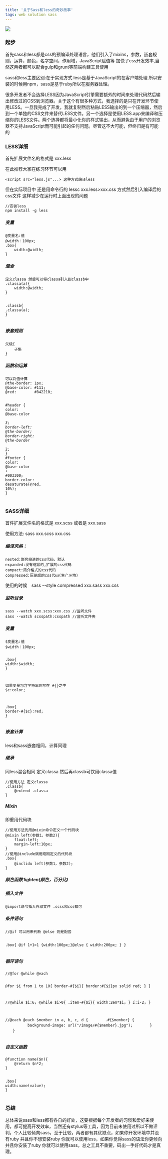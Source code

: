 ```yaml
---
title: '关于Sass和less的奇妙故事'
tags: web solution sass  
---
```


<article class="_2rhmJa"><div class="image-package">
<img src="http://img0.imgtn.bdimg.com/it/u=861104756,4244471114&amp;fm=26&amp;gp=0.jpg" data-original-src="http://img0.imgtn.bdimg.com/it/u=861104756,4244471114&amp;fm=26&amp;gp=0.jpg" data-image-index="0" style="cursor: zoom-in;"><div class="image-caption"></div>
</div>
<h3>起步</h3>
<p>首先sass和less都是css的预编译处理语言，他们引入了mixins，参数，嵌套规则，运算，颜色，名字空间，作用域，JavaScript赋值等 加快了css开发效率,当然这两者都可以配合gulp和grunt等前端构建工具使用</p>
<p>sass和less主要区别:在于实现方式 less是基于JavaScript的在客户端处理 所以安装的时候用npm，sass是基于ruby所以在服务器处理。</p>
<p>很多开发者不会选择LESS因为JavaScript引擎需要额外的时间来处理代码然后输出修改过的CSS到浏览器。关于这个有很多种方式，我选择的是只在开发环节使用LESS。一旦我完成了开发，我就复制然后粘贴LESS输出的到一个压缩器，然后到一个单独的CSS文件来替代LESS文件。另一个选择是使用LESS.app来编译和压缩你的LESS文件。两个选择都将最小化你的样式输出，从而避免由于用户的浏览器不支持JavaScript而可能引起的任何问题。尽管这不大可能，但终归是有可能的</p>
<h3>LESS详细</h3>
<p>首先扩展文件名的格式是 xxx.less</p>
<p>在此推荐大家在练习环节可以用</p>
<pre class="line-numbers  language-xml"><code class="  language-xml"><span class="token tag"><span class="token tag"><span class="token punctuation">&lt;</span>script</span> <span class="token attr-name">src</span><span class="token attr-value"><span class="token punctuation">=</span><span class="token punctuation">"</span>less.js<span class="token punctuation">"</span></span><span class="token attr-name">...</span><span class="token punctuation">&gt;</span></span> 这种方式编译less
<span aria-hidden="true" class="line-numbers-rows"><span></span></span></code></pre>
<p>但在实际项目中 还是用命令行的 lessc xxx.less&gt;xxx.css 方式然后引入编译后的css文件 这样减少在运行时上面出现的问题</p>
<pre class="line-numbers  language-cpp"><code class="  language-cpp">//安装less
npm install -g less
<span aria-hidden="true" class="line-numbers-rows"><span></span><span></span></span></code></pre>
<h5>变量</h5>
<pre class="line-numbers  language-java"><code class="  language-java">@变量名<span class="token operator">:</span>值
<span class="token annotation punctuation">@width</span>：<span class="token number">100</span>px<span class="token punctuation">;</span>
<span class="token punctuation">.</span>box<span class="token punctuation">{</span>
    width<span class="token operator">:</span><span class="token annotation punctuation">@width</span><span class="token punctuation">;</span>
<span class="token punctuation">}</span>
<span aria-hidden="true" class="line-numbers-rows"><span></span><span></span><span></span><span></span><span></span></span></code></pre>
<h5>混合</h5>
<pre class="line-numbers  language-java"><code class="  language-java">定义classa 然后可以将classa引入到classb中
<span class="token punctuation">.</span><span class="token function">classa</span><span class="token punctuation">(</span>a<span class="token punctuation">)</span><span class="token punctuation">{</span>
    width<span class="token operator">:</span><span class="token annotation punctuation">@width</span><span class="token punctuation">;</span>
<span class="token punctuation">}</span>

<span class="token punctuation">.</span>classb<span class="token punctuation">{</span>
    <span class="token punctuation">.</span><span class="token function">classa</span><span class="token punctuation">(</span>a<span class="token punctuation">)</span><span class="token punctuation">;</span>
<span class="token punctuation">}</span>
<span aria-hidden="true" class="line-numbers-rows"><span></span><span></span><span></span><span></span><span></span><span></span><span></span><span></span></span></code></pre>
<h5>嵌套规则</h5>
<pre class="line-numbers  language-undefined"><code class="  language-undefined">父级{
    子集
}
<span aria-hidden="true" class="line-numbers-rows"><span></span><span></span><span></span></span></code></pre>
<h5>函数和运算</h5>
<pre class="line-numbers  language-ruby"><code class="  language-ruby">可以将值计算
<span class="token variable">@the</span><span class="token operator">-</span>border<span class="token punctuation">:</span> <span class="token number">1</span>px<span class="token punctuation">;</span>
<span class="token variable">@base</span><span class="token operator">-</span>color<span class="token punctuation">:</span> <span class="token comment">#111;</span>
<span class="token variable">@red</span><span class="token punctuation">:</span>        <span class="token comment">#842210;</span>

<span class="token comment">#header {</span>
  color<span class="token punctuation">:</span> <span class="token variable">@base</span><span class="token operator">-</span>color <span class="token operator">*</span> <span class="token number">3</span><span class="token punctuation">;</span>
  border<span class="token operator">-</span>left<span class="token punctuation">:</span> <span class="token variable">@the</span><span class="token operator">-</span>border<span class="token punctuation">;</span>
  border<span class="token operator">-</span>right<span class="token punctuation">:</span> <span class="token variable">@the</span><span class="token operator">-</span>border <span class="token operator">*</span> <span class="token number">2</span><span class="token punctuation">;</span>
<span class="token punctuation">}</span>
<span class="token comment">#footer { </span>
  color<span class="token punctuation">:</span> <span class="token variable">@base</span><span class="token operator">-</span>color <span class="token operator">+</span> <span class="token comment">#003300;</span>
  border<span class="token operator">-</span>color<span class="token punctuation">:</span> desaturate<span class="token punctuation">(</span><span class="token variable">@red</span><span class="token punctuation">,</span> <span class="token number">10</span><span class="token operator">%</span><span class="token punctuation">)</span><span class="token punctuation">;</span>
<span class="token punctuation">}</span>
<span aria-hidden="true" class="line-numbers-rows"><span></span><span></span><span></span><span></span><span></span><span></span><span></span><span></span><span></span><span></span><span></span><span></span><span></span><span></span></span></code></pre>
<h3>SASS详细</h3>
<p>首件扩展文件名的格式是 xxx.scss 或者是 xxx.sass</p>
<p>使用方法: sass xxx.scss xxx.css</p>
<h5>编译风格：</h5>
<pre class="line-numbers  language-undefined"><code class="  language-undefined">nested:嵌套缩进的css代码，默认
expanded:没有缩紧的,扩展的css代码
campact:简介格式的css代码
compressed:压缩后的css代码(生产环境)
<span aria-hidden="true" class="line-numbers-rows"><span></span><span></span><span></span><span></span></span></code></pre>
<p>使用的时候　sass --style compressed xxx.sass xxx.css</p>
<h5>监听目录</h5>
<pre class="line-numbers  language-cpp"><code class="  language-cpp">sass --watch xxx.scss:xxx.css //监听文件
sass --watch scsspath:csspath //监听文件夹
<span aria-hidden="true" class="line-numbers-rows"><span></span><span></span></span></code></pre>
<h5>变量</h5>
<pre class="line-numbers  language-ruby"><code class="  language-ruby">$变量名<span class="token punctuation">:</span>值
<span class="token variable">$width</span>：<span class="token number">100</span>px<span class="token punctuation">;</span>

<span class="token punctuation">.</span>box<span class="token punctuation">{</span>
    width<span class="token punctuation">:</span><span class="token variable">$width</span><span class="token punctuation">;</span>
<span class="token punctuation">}</span>

如果变量包含字符串则写在 <span class="token comment">#{}之中</span>
<span class="token variable">$c</span><span class="token symbol">:color</span><span class="token punctuation">;</span>

<span class="token punctuation">.</span>box<span class="token punctuation">{</span>
    border<span class="token operator">-</span><span class="token comment">#{$c}:red;</span>
<span class="token punctuation">}</span>
<span aria-hidden="true" class="line-numbers-rows"><span></span><span></span><span></span><span></span><span></span><span></span><span></span><span></span><span></span><span></span><span></span><span></span><span></span></span></code></pre>
<h5>嵌套计算</h5>
<p>less和sass嵌套相同，计算同理</p>
<h5>继承</h5>
<p>同less混合相同 定义classa 然后再classb可饮用classa值</p>
<pre class="line-numbers  language-java"><code class="  language-java"><span class="token comment">//使用方法 定义classa </span>
<span class="token punctuation">.</span>classb<span class="token punctuation">{</span>
    <span class="token annotation punctuation">@extend</span> <span class="token punctuation">.</span>classa
<span class="token punctuation">}</span>
<span aria-hidden="true" class="line-numbers-rows"><span></span><span></span><span></span><span></span></span></code></pre>
<h5>Mixin</h5>
<p>即重用代码块</p>
<pre class="line-numbers  language-cpp"><code class="  language-cpp">//使用方法先用@mixin命令定义一个代码块
@mixin left(参数1，参数2){
    float:left;
    margin-left:10px;
}
//使用@include调用刚刚定义的代码块
.box{
    @inclidu left(参数1，参数2);
}
<span aria-hidden="true" class="line-numbers-rows"><span></span><span></span><span></span><span></span><span></span><span></span><span></span><span></span><span></span></span></code></pre>
<h5>颜色函数 lighten(颜色，百分比)</h5>
<h5>插入文件</h5>
<pre class="line-numbers  language-cpp"><code class="  language-cpp">@import命令插入外部文件 .scss和css都可
<span aria-hidden="true" class="line-numbers-rows"><span></span></span></code></pre>
<h5>条件语句</h5>
<pre class="line-numbers  language-bash"><code class="  language-bash">//@if 可以用来判断 @else 则是配套

.box{
    @if 1+1&gt;1 {width:100px;}@else {
        width:200px;
    }
}
<span aria-hidden="true" class="line-numbers-rows"><span></span><span></span><span></span><span></span><span></span><span></span><span></span></span></code></pre>
<h5>循环语句</h5>
<pre class="line-numbers  language-bash"><code class="  language-bash">//@for @while @each

@for $i from 1 to 10{
    border-#{$i}{
        border:#{$i}px solid red;
    }
}

//@while
$i:6;
@while $i&gt;0{
    .item-#{$i}{
        width:2em*$i;
    }
    $i:$i-2;
}

//@each
    @each $member in a, b, c, d {
　　　　.#{$member} {
　　　　　　background-image: url("/image/#{$member}.jpg");
　　　　}
　　}
<span aria-hidden="true" class="line-numbers-rows"><span></span><span></span><span></span><span></span><span></span><span></span><span></span><span></span><span></span><span></span><span></span><span></span><span></span><span></span><span></span><span></span><span></span><span></span><span></span><span></span><span></span><span></span><span></span></span></code></pre>
<h5>自定义函数</h5>
<pre class="line-numbers  language-css"><code class="  language-css"><span class="token atrule"><span class="token rule">@function</span> <span class="token function">name</span><span class="token punctuation">(</span>$n<span class="token punctuation">)</span></span><span class="token punctuation">{</span>
    <span class="token atrule"><span class="token rule">@return</span> $n*2<span class="token punctuation">;</span></span>
<span class="token punctuation">}</span>

<span class="token selector">.box</span><span class="token punctuation">{</span>
    <span class="token property">width</span><span class="token punctuation">:</span><span class="token function">name</span><span class="token punctuation">(</span>value<span class="token punctuation">)</span><span class="token punctuation">;</span>
<span class="token punctuation">}</span>
<span aria-hidden="true" class="line-numbers-rows"><span></span><span></span><span></span><span></span><span></span><span></span><span></span></span></code></pre>
<h3>总结</h3>
<p>总体来说sass和less都有各自的好处，这要根据每个开发者的习惯和爱好来使用，都可提高开发效率，当然还有stylus等工具，因为目前未使用过所以不做评判，个人比较倾向sass，至于比较，两者都有其优缺点，如果你开发环境中并没有ruby 并且你不想安装ruby 你就可以使用less，如果你觉得sass的语法你更倾向并且你安装了ruby 你就可以使用sass。总之工具不重要，码出一手好代码才是真理。</p>
</article>